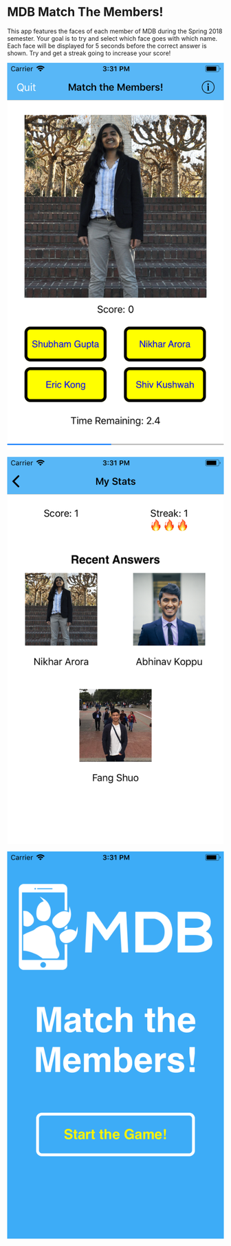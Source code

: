 # MDB Match The Members!

This app features the faces of each member of MDB during the Spring 2018 semester. Your goal is to try and select which face goes with which name. Each face will be displayed for 5 seconds before the correct answer is shown. Try and get a streak going to increase your score!

![](https://github.com/woakley5/MDBMiniProject1/blob/master/screenshot1.png)

![](https://github.com/woakley5/MDBMiniProject1/blob/master/screenshot2.png)

![](https://github.com/woakley5/MDBMiniProject1/blob/master/screenshot3.png)
